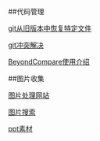 ##代码管理

[git从旧版本中恢复特定文件](http://www.cnblogs.com/zhulin/archive/2012/06/09/2542785.html)

[git冲突解决](http://www.cnblogs.com/sinojelly/archive/2011/08/07/2130172.html)

[BeyondCompare使用介绍](https://segmentfault.com/a/1190000002951154)

##图片收集

[图片处理网站](https://photoeditor.polarr.co/)

[图片搜索](thestocks.im)

[ppt素材](http://hippter.com/)
